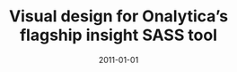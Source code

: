 ---
title: Visual design for Onalytica’s flagship insight SASS tool
date: 2011-01-01
org: onalytica
---